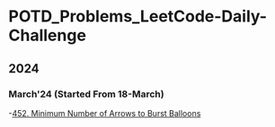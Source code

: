 # POTD_Problems_LeetCode-Daily-Challenge
## 2024
### March'24 (Started From 18-March)
-[452. Minimum Number of Arrows to Burst Balloons](https://leetcode.com/problems/minimum-number-of-arrows-to-burst-balloons/description/?envType=daily-question&envId=2024-03-18)

